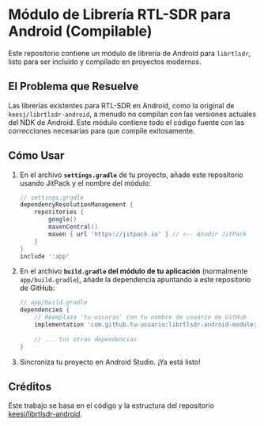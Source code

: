 # Módulo de Librería RTL-SDR para Android (Compilable)

Este repositorio contiene un módulo de librería de Android para `librtlsdr`, listo para ser incluido y compilado en proyectos modernos.

## El Problema que Resuelve

Las librerías existentes para RTL-SDR en Android, como la original de `keesj/librtlsdr-android`, a menudo no compilan con las versiones actuales del NDK de Android. Este módulo contiene todo el código fuente con las correcciones necesarias para que compile exitosamente.

## Cómo Usar

1.  En el archivo **`settings.gradle`** de tu proyecto, añade este repositorio usando JitPack y el nombre del módulo:
    ```gradle
    // settings.gradle
    dependencyResolutionManagement {
        repositories {
            google()
            mavenCentral()
            maven { url 'https://jitpack.io' } // <-- Añadir JitPack
        }
    }
    include ':app'
    ```

2.  En el archivo **`build.gradle` del módulo de tu aplicación** (normalmente `app/build.gradle`), añade la dependencia apuntando a este repositorio de GitHub:
    ```gradle
    // app/build.gradle
    dependencies {
        // Reemplaza 'tu-usuario' con tu nombre de usuario de GitHub
        implementation 'com.github.tu-usuario:librtlsdr-android-module:main-SNAPSHOT'
        
        // ... tus otras dependencias
    }
    ```

3.  Sincroniza tu proyecto en Android Studio. ¡Ya está listo!

## Créditos

Este trabajo se basa en el código y la estructura del repositorio [keesj/librtlsdr-android](https://github.com/keesj/librtlsdr-android).
